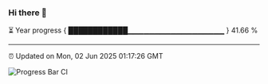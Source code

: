 ### Hi there 👋

⏳ Year progress { ████████████▁▁▁▁▁▁▁▁▁▁▁▁▁▁▁▁▁▁ } 41.66 %

---

⏰ Updated on Mon, 02 Jun 2025 01:17:26 GMT

![Progress Bar CI](https://github.com/liununu/liununu/workflows/Progress%20Bar%20CI/badge.svg)
